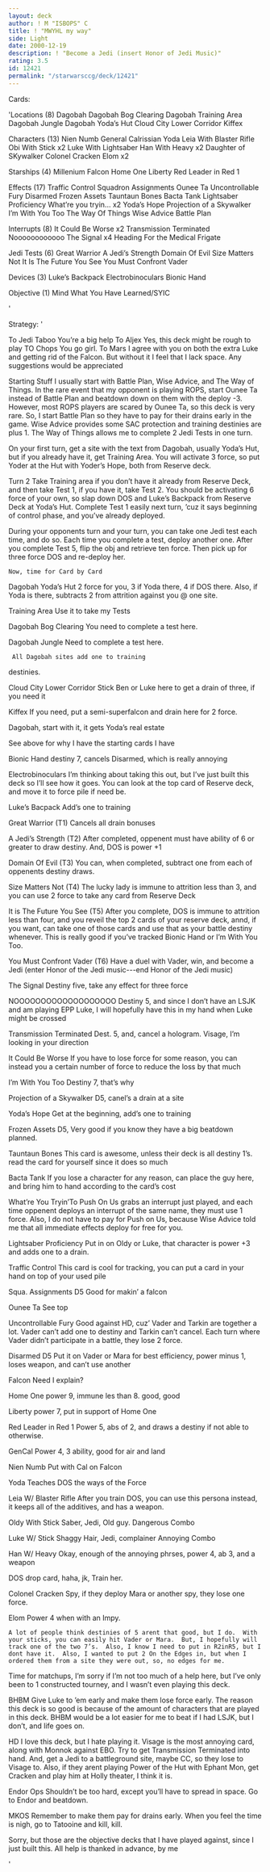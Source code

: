 ```yaml
---
layout: deck
author: ! M "ISBOPS" C
title: ! "MWYHL my way"
side: Light
date: 2000-12-19
description: ! "Become a Jedi (insert Honor of Jedi Music)"
rating: 3.5
id: 12421
permalink: "/starwarsccg/deck/12421"
---
```

Cards: 

'Locations (8)
Dagobah
Dagobah Bog Clearing
Dagobah Training Area
Dagobah Jungle
Dagobah Yoda’s Hut
Cloud City Lower Corridor
Kiffex

Characters (13)
Nien Numb
General Calrissian
Yoda
Leia With Blaster Rifle
Obi With Stick x2
Luke With Lightsaber
Han With Heavy x2
Daughter of SKywalker
Colonel Cracken
Elom x2

Starships (4)
Millenium Falcon
Home One
Liberty
Red Leader in Red 1

Effects (17)
Traffic Control
Squadron Assignments
Ounee Ta
Uncontrollable Fury
Disarmed
Frozen Assets
Tauntaun Bones
Bacta Tank
Lightsaber Proficiency
What’re you tryin... x2
Yoda’s Hope
Projection of a Skywalker
I’m With You Too
The Way Of Things
Wise Advice
Battle Plan

Interrupts (8)
It Could Be Worse x2
Transmission Terminated
Noooooooooooo
The Signal x4
Heading For the Medical Frigate

Jedi Tests (6)
Great Warrior
A Jedi’s Strength
Domain Of Evil
Size Matters Not
It Is The Future You See
You Must Confront Vader

Devices (3)
Luke’s Backpack
Electrobinoculars
Bionic Hand

Objective (1)
Mind What You Have Learned/SYIC







'

Strategy: '

To Jedi Taboo  You’re a big help
To Aljex Yes, this deck might be rough to play
TO Chops You go girl.	To Mars I agree with you on both the extra Luke and getting rid of the Falcon.  But without it I feel that I lack space.  Any suggestions would be appreciated

 Starting Stuff  I usually start with Battle Plan, Wise Advice, and The Way of Things.  In the rare event that my opponent is playing ROPS, start Ounee Ta instead of Battle Plan and beatdown down on them with the deploy -3.  However, most ROPS players are scared by Ounee Ta, so this deck is very rare.  So, I start Battle Plan so they have to pay for their drains early in the game.  Wise Advice provides some SAC protection and training destinies are plus 1.  The Way of Things allows me to complete 2 Jedi Tests in one turn.

  On your first turn, get a site with the text from Dagobah, usually Yoda’s Hut, but if you already have it, get Training Area.  You will activate 3 force, so put Yoder at the Hut with Yoder’s Hope, both from Reserve deck.

 Turn 2  Take Training area if you don’t have it already from Reserve Deck, and then take Test 1, if you have it, take Test 2.  You should be activating 6 force of your own, so slap down DOS and Luke’s Backpack from Reserve Deck at Yoda’s Hut.	Complete Test 1 easily next turn, ’cuz it says beginning of control phase, and you’ve already deployed.

  During your opponents turn and your turn, you can take one Jedi test each time, and do so. Each time you complete a test, deploy another one.  After you complete Test 5, flip the obj and retrieve ten force.  Then pick up for three force DOS and re-deploy her.

    Now, time for Card by Card

Dagobah Yoda’s Hut   2 force for you, 3 if Yoda there, 4 if DOS there.	Also, if Yoda is there, subtracts 2 from attrition against you @ one site.

Training Area	Use it to take my Tests

Dagobah Bog Clearing	You need to complete a test here.

Dagobah Jungle  Need to complete a test here.

     All Dagobah sites add one to training
destinies.

Cloud City Lower Corridor  Stick Ben or Luke here to get a drain of three, if you need it

Kiffex  If you need, put a semi-superfalcon and drain here for 2 force.

Dagobah, start with it, it gets Yoda’s real estate

See above for why I have the starting cards I have

Bionic Hand  destiny 7, cancels Disarmed, which is really annoying

Electrobinoculars  I’m thinking about taking this out, but I’ve just built this deck so I’ll see how it goes.  You can look at the top card of Reserve deck, and move it to force pile if need be.

Luke’s Bacpack  Add’s one to training

Great Warrior (T1) Cancels all drain bonuses

A Jedi’s Strength (T2) After completed, oppenent must have ability of 6 or greater to draw destiny.  And, DOS is power +1

Domain Of Evil (T3) You can, when completed, subtract one from each of oppenents destiny draws.

Size Matters Not (T4) The lucky lady is immune to attrition less than 3, and you can use 2 force to take any card from Reserve Deck

It is The Future You See (T5) After you complete, DOS is immune to attrition less than four, and you reveil the top 2 cards of your reserve deck, annd, if you want, can take one of those cards and use that as your battle destiny whenever.  This is really good if you’ve tracked Bionic Hand or I’m With You Too.

You Must Confront Vader (T6) Have a duel with Vader, win, and become a Jedi (enter Honor of the Jedi music---end Honor of the Jedi music)

The Signal Destiny five, take any effect for three force

NOOOOOOOOOOOOOOOOOOO	Destiny 5, and since I don’t have an LSJK and am playing EPP Luke, I will hopefully have this in my hand when Luke might be crossed

Transmission Terminated Dest. 5, and, cancel a hologram.  Visage, I’m looking in your direction

It Could Be Worse  If you have to lose force for some reason, you can instead you a certain number of force to reduce the loss by that much

I’m With You Too  Destiny 7, that’s why

Projection of a Skywalker  D5, canel’s a drain at a site

Yoda’s Hope Get at the beginning, add’s one to training

Frozen Assets	D5, Very good if you know they have a big beatdown planned.

Tauntaun Bones  This card is awesome, unless their deck is all destiny 1’s.  read the card for yourself since it does so much

Bacta Tank If you lose a character for any reason, can place the guy here, and bring him to hand according to the card’s cost

What’re You Tryin’To Push On Us  grabs an interrupt just played, and each time oppenent deploys an interrupt of the same name, they must use 1 force.  Also, I do not have to pay for Push on Us, because Wise Advice told me that all immediate effects deploy for free for you.

Lightsaber Proficiency Put in on Oldy or Luke, that character is power +3 and adds one to a drain.

Traffic Control This card is cool for tracking, you can put a card in your hand on top of your used pile

Squa. Assignments D5 Good for makin’ a falcon

Ounee Ta  See top

Uncontrollable Fury Good against HD, cuz’ Vader and Tarkin are together a lot. Vader can’t add one to destiny and Tarkin can’t cancel.  Each turn where Vader didn’t participate in a battle, they lose 2 force.

Disarmed D5 Put it on Vader or Mara for best efficiency, power minus 1, loses weapon, and can’t use another

Falcon Need I explain?

Home One  power 9, immune les than 8.	good, good

Liberty  power 7, put in support of Home One

Red Leader in Red 1 Power 5, abs of 2, and draws a destiny if not able to otherwise.

GenCal  Power 4, 3 ability, good for air and land

Nien Numb Put with Cal on Falcon

Yoda  Teaches DOS the ways of the Force

Leia W/ Blaster Rifle	After you train DOS, you can use this persona instead, it keeps all of the additives, and has a weapon.

Oldy With Stick  Saber, Jedi, Old guy.  Dangerous Combo

Luke W/ Stick	Shaggy Hair, Jedi, complainer  Annoying Combo

Han W/ Heavy  Okay, enough of the annoying phrses, power 4, ab 3, and a weapon

DOS drop card, haha, jk, Train her.

Colonel Cracken  Spy, if they deploy Mara or another spy, they lose one force.

Elom  Power 4 when with an Impy.

    A lot of people think destinies of 5 arent that good, but I do.  With your sticks, you can easily hit Vader or Mara.  But, I hopefully will track one of the two 7’s.  Also, I know I need to put in R2inR5, but I dont have it.  Also, I wanted to put 2 On the Edges in, but when I ordered them from a site they were out, so, no edges for me.

Time for matchups, I’m sorry if I’m not too much of a help here, but I’ve only been to 1 constructed tourney, and I wasn’t even playing this deck.


BHBM  Give Luke to ’em early and make them lose force early. The reason this deck is so good is because of the amount of characters that are played in this deck. BHBM would be a lot easier for me to beat if I had LSJK, but I don’t, and life goes on.

HD I love this deck, but I hate playing it.  Visage is the most annoying card, along with Monnok against EBO. Try to get Transmission Terminated into hand.  And, get a Jedi to a battleground site, maybe CC, so they lose to Visage to.  Also, if they arent playing Power of the Hut with Ephant Mon, get Cracken and play him at Holly theater, I think it is.

Endor Ops  Shouldn’t be too hard, except you’ll have to spread in space. Go to Endor and beatdown.

MKOS Remember to make them pay for drains early.  When you feel the time is nigh, go to Tatooine and kill, kill.

 Sorry, but those are the objective decks that I have played against, since I just built this. All help is thanked in advance, by me

















'
